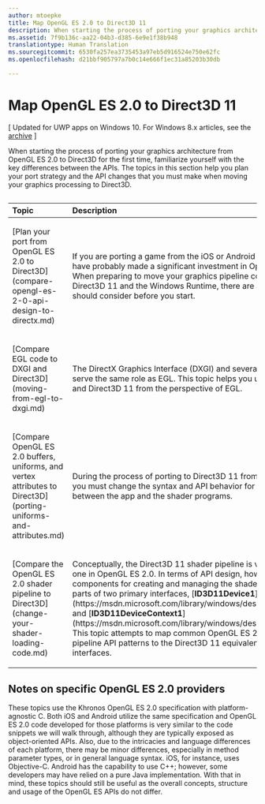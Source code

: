 ```yaml
---
author: mtoepke
title: Map OpenGL ES 2.0 to Direct3D 11
description: When starting the process of porting your graphics architecture from OpenGL ES 2.0 to Direct3D for the first time, familiarize yourself with the key differences between the APIs.
ms.assetid: 7f9b136c-aa22-04b3-d385-6e9e1f38b948
translationtype: Human Translation
ms.sourcegitcommit: 6530fa257ea3735453a97eb5d916524e750e62fc
ms.openlocfilehash: d21bbf905797a7b0c14e666f1ec31a85203b30db

---
```


# Map OpenGL ES 2.0 to Direct3D 11


\[ Updated for UWP apps on Windows 10. For Windows 8.x articles, see the [archive](http://go.microsoft.com/fwlink/p/?linkid=619132) \]

When starting the process of porting your graphics architecture from OpenGL ES 2.0 to Direct3D for the first time, familiarize yourself with the key differences between the APIs. The topics in this section help you plan your port strategy and the API changes that you must make when moving your graphics processing to Direct3D.
## 
<table>
<colgroup>
<col width="50%" />
<col width="50%" />
</colgroup>
<thead>
<tr class="header">
<th align="left">Topic</th>
<th align="left">Description</th>
</tr>
</thead>
<tbody>
<tr class="odd">
<td align="left"><p>[Plan your port from OpenGL ES 2.0 to Direct3D](compare-opengl-es-2-0-api-design-to-directx.md)</p></td>
<td align="left"><p>If you are porting a game from the iOS or Android platforms, you have probably made a significant investment in OpenGL ES 2.0. When preparing to move your graphics pipeline codebase to Direct3D 11 and the Windows Runtime, there are a few things you should consider before you start.</p></td>
</tr>
<tr class="even">
<td align="left"><p>[Compare EGL code to DXGI and Direct3D](moving-from-egl-to-dxgi.md)</p></td>
<td align="left"><p>The DirectX Graphics Interface (DXGI) and several Direct3D APIs serve the same role as EGL. This topic helps you understand DXGI and Direct3D 11 from the perspective of EGL.</p></td>
</tr>
<tr class="odd">
<td align="left"><p>[Compare OpenGL ES 2.0 buffers, uniforms, and vertex attributes to Direct3D](porting-uniforms-and-attributes.md)</p></td>
<td align="left"><p>During the process of porting to Direct3D 11 from OpenGL ES 2.0, you must change the syntax and API behavior for passing data between the app and the shader programs.</p></td>
</tr>
<tr class="even">
<td align="left"><p>[Compare the OpenGL ES 2.0 shader pipeline to Direct3D](change-your-shader-loading-code.md)</p></td>
<td align="left"><p>Conceptually, the Direct3D 11 shader pipeline is very similar to the one in OpenGL ES 2.0. In terms of API design, however, the major components for creating and managing the shader stages are parts of two primary interfaces, [<strong>ID3D11Device1</strong>](https://msdn.microsoft.com/library/windows/desktop/hh404575) and [<strong>ID3D11DeviceContext1</strong>](https://msdn.microsoft.com/library/windows/desktop/hh404598). This topic attempts to map common OpenGL ES 2.0 shader pipeline API patterns to the Direct3D 11 equivalents in these interfaces.</p></td>
</tr>
</tbody>
</table>

 

## Notes on specific OpenGL ES 2.0 providers


These topics use the Khronos OpenGL ES 2.0 specification with platform-agnostic C. Both iOS and Android utilize the same specification and OpenGL ES 2.0 code developed for those platforms is very similar to the code snippets we will walk through, although they are typically exposed as object-oriented APIs. Also, due to the intricacies and language differences of each platform, there may be minor differences, especially in method parameter types, or in general language syntax. iOS, for instance, uses Objective-C. Android has the capability to use C++; however, some developers may have relied on a pure Java implementation. With that in mind, these topics should still be useful as the overall concepts, structure and usage of the OpenGL ES APIs do not differ.

 

 







<!--HONumber=Aug16_HO3-->


